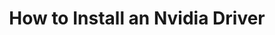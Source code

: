 ---
lang: es
layout: doc
redirect_from:
- /es/doc/InstallNvidiaDriver/
- /es/doc/install-nvidia-driver/
- /es/wiki/InstallNvidiaDriver/
redirect_to: https://github.com/Qubes-Community/Contents/blob/master/docs/configuration/install-nvidia-driver.md
ref: 96
title: How to Install an Nvidia Driver
---